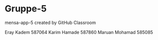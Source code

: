 # Gruppe-5
mensa-app-5 created by GitHub Classroom

Eray Kadem 587064
Karim Hamade 587860
Maruan Mohamad 585085
